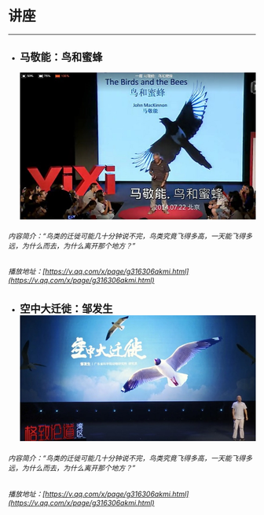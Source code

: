# 讲座

---

* ## 马敬能：鸟和蜜蜂

  ![](/assets/鸟和蜜蜂.jpg)

###### 内容简介：“鸟类的迁徙可能几十分钟说不完，鸟类究竟飞得多高，一天能飞得多远，为什么而去，为什么离开那个地方？”

###### 播放地址：[https://v.qq.com/x/page/g316306akmi.html](https://v.qq.com/x/page/g316306akmi.html)

* ## 空中大迁徙：邹发生![](/assets/空中大迁徙.jpg)

###### 内容简介：“鸟类的迁徙可能几十分钟说不完，鸟类究竟飞得多高，一天能飞得多远，为什么而去，为什么离开那个地方？”

###### 播放地址：[https://v.qq.com/x/page/g316306akmi.html](https://v.qq.com/x/page/g316306akmi.html)



